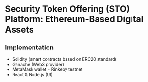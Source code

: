 # Security Token Offering (STO) Platform: Ethereum-Based Digital Assets

## Implementation
- Solidity (smart contracts based on ERC20 standard)
- Ganache (Web3 provider)
- MetaMask wallet + Rinkeby testnet 
- React & Node.js (UI)
